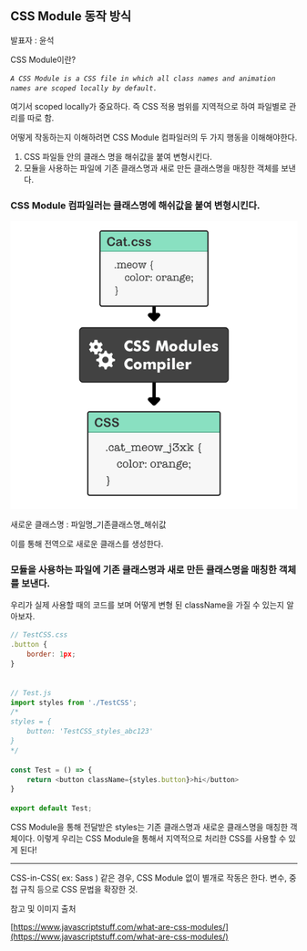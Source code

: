 ## CSS Module 동작 방식

발표자 : 윤석

CSS Module이란?

*`A CSS Module is a CSS file in which all class names and animation names are scoped locally by default.`*

여기서 scoped locally가 중요하다. 즉 CSS 적용 범위를 지역적으로 하여 파일별로 관리를 따로 함.

어떻게 작동하는지 이해하려면 CSS Module 컴파일러의 두 가지 행동을 이해해야한다.

1. CSS 파일들 안의 클래스 명을 해쉬값을 붙여 변형시킨다.
2. 모듈을 사용하는 파일에 기존 클래스명과 새로 만든 클래스명을 매칭한 객체를 보낸다.

### CSS Module 컴파일러는 클래스명에 해쉬값을 붙여 변형시킨다.

![CSS Module compiler](./imgs/CSS_Module1.png)

새로운 클래스명 : 파일명_기존클래스명_해쉬값

이를 통해 전역으로 새로운 클래스를 생성한다.

### 모듈을 사용하는 파일에 기존 클래스명과 새로 만든 클래스명을 매칭한 객체를 보낸다.

우리가 실제 사용할 때의 코드를 보며 어떻게 변형 된 className을 가질 수 있는지 알아보자.

``` javascript
// TestCSS.css
.button {
	border: 1px;
}


// Test.js
import styles from './TestCSS';
/*
styles = {
	button: 'TestCSS_styles_abc123'
}
*/

const Test = () => {
	return <button className={styles.button}>hi</button>
}

export default Test;

```

CSS Module을 통해 전달받은 styles는 기존 클래스명과 새로운 클래스명을 매칭한 객체이다. 이렇게 우리는 CSS Module을 통해서 지역적으로 처리한 CSS를 사용할 수 있게 된다!

---

CSS-in-CSS( ex: Sass ) 같은 경우, CSS Module 없이 별개로 작동은 한다. 변수, 중첩 규칙 등으로 CSS 문법을 확장한 것.

참고 및 이미지 출처

[https://www.javascriptstuff.com/what-are-css-modules/](https://www.javascriptstuff.com/what-are-css-modules/)

